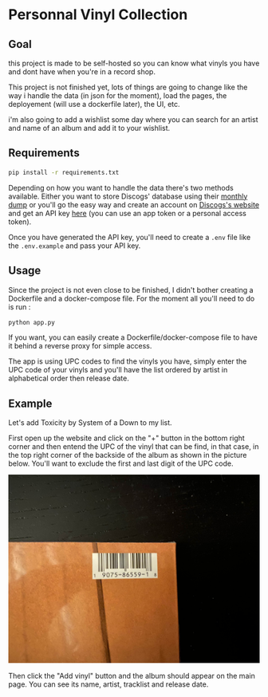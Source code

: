 # Personnal Vinyl Collection

## Goal

this project is made to be self-hosted so you can know what vinyls you have and dont have when you're in a record shop.

This project is not finished yet, lots of things are going to change like the way i handle the data (in json for the moment), load the pages, the deployement (will use a dockerfile later), the UI, etc.

i'm also going to add a wishlist some day where you can search for an artist and name of an album and add it to your wishlist.

## Requirements

```bash
pip install -r requirements.txt
```

Depending on how you want to handle the data there's two methods available. Either you want to store Discogs' database using their [monthly dump](https://discogs-data-dumps.s3.us-west-2.amazonaws.com/index.html) or you'll go the easy way and create an account on [Discogs's website](https://www.discogs.com/) and get an API key [here](https://www.discogs.com/settings/developers) (you can use an app token or a personal access token).

Once you have generated the API key, you'll need to create a `.env` file like the `.env.example` and pass your API key.

## Usage

Since the project is not even close to be finished, I didn't bother creating a Dockerfile and a docker-compose file. For the moment all you'll need to do is run :
```bash
python app.py
```

If you want, you can easily create a Dockerfile/docker-compose file to have it behind a reverse proxy for simple access.

The app is using UPC codes to find the vinyls you have, simply enter the UPC code of your vinyls and you'll have the list ordered by artist in alphabetical order then release date.

## Example

Let's add Toxicity by System of a Down to my list.

First open up the website and click on the "+" button in the bottom right corner and then entend the UPC of the vinyl that can be find, in that case, in the top right corner of the backside of the album as shown in the picture below. You'll want to exclude the first and last digit of the UPC code.

![toxicity UPC code](./images/toxicity_UPC.jpg)

Then click the "Add vinyl" button and the album should appear on the main page. You can see its name, artist, tracklist and release date.